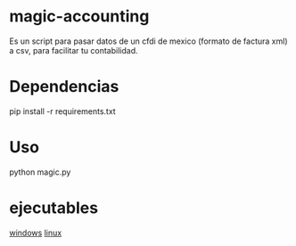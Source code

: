# magic-accounting 
Es un script para pasar datos de un cfdi de mexico (formato de factura xml) a csv, para facilitar tu contabilidad.

# Dependencias 
pip install -r requirements.txt

# Uso
python magic.py

# ejecutables
[windows](https://github.com/bloque9/magic-accounting/raw/master/magic.win.zip)
[linux](https://github.com/bloque9/magic-accounting/raw/master/magic.zip)
